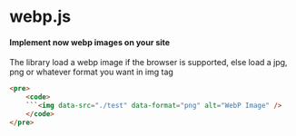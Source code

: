 webp.js
======

<h4>Implement now webp images on your site</h4>
<p>The library load a webp image if the browser is supported, else load a jpg, png or whatever format you want in img tag</p>

```HTML
<pre>
	<code>
	```<img data-src="./test" data-format="png" alt="WebP Image" />
	</code>
</pre>
```

